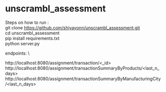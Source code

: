 # unscrambl_assessment
Steps on how to run : \
git clone https://github.com/shiyayonn/unscrambl_assessment.git \
cd unscrambl_assessment\
pip install requirements.txt\
python server.py

endpoints: \

http://localhost:8080/assignment/transaction/<_id> \
http://localhost:8080/assignment/transactionSummaryByProducts/<last_n_days> \
http://localhost:8080/assignment/transactionSummaryByManufacturingCity/<last_n_days>
  
